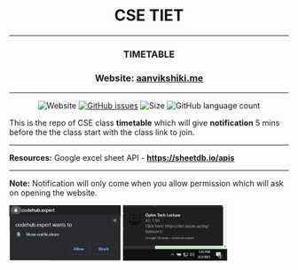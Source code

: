 <div align = "center">

# CSE TIET
---
### TIMETABLE
### Website: [aanvikshiki.me](https://aanvikshiki.me)
---

![Website](https://img.shields.io/website?down_color=red&down_message=DOWN&up_color=green&up_message=UP&url=https%3A%2F%2Faanvikshiki.me%2F) [![GitHub issues](https://img.shields.io/github/issues/Aanvikshiki/Colg_Timetable?logo=github)](https://github.com/Aanvikshiki/Colg_Timetable/issues) ![Size](https://github-size-badge.herokuapp.com/Aanvikshiki/Colg_Timetable.svg) ![GitHub language count](https://img.shields.io/github/languages/count/Aanvikshiki/Colg_Timetable)
</div>

This is the repo of CSE class **timetable** which will give **notification** 5 mins before the the class start with the class link to join.

---
**Resources:** Google excel sheet API - **https://sheetdb.io/apis**

---
**Note:** Notification will only come when you allow permission which will ask on opening the website.

<img height=100px src="./assets/images/note1.jpg"> <img height=100px src="./assets/images/note2.jpg">
